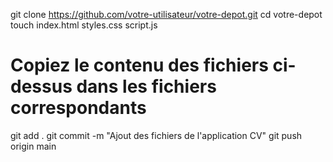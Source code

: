 git clone https://github.com/votre-utilisateur/votre-depot.git
cd votre-depot
touch index.html styles.css script.js
# Copiez le contenu des fichiers ci-dessus dans les fichiers correspondants
git add .
git commit -m "Ajout des fichiers de l'application CV"
git push origin main
